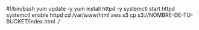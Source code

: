 #!/bin/bash
yum update -y
yum install httpd -y
systemctl start httpd
systemctl enable httpd
cd /var/www/html
aws s3 cp s3://NOMBRE-DE-TU-BUCKET/index.html ./
